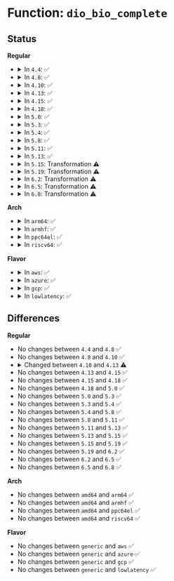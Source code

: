 # Function: <code>dio_bio_complete</code>

## Status
<b>Regular</b>
<ul>
<li>
<details>
<summary>In <code>4.4</code>: ✅</summary>

```c
int dio_bio_complete(struct dio *dio, struct bio *bio);
```

**Collision:** Unique Static

**Inline:** No

**Transformation:** False

**Instances:**

```
In fs/direct-io.c (ffffffff81249840)
Location: fs/direct-io.c:465
Inline: False
Direct callers:
  - fs/direct-io.c:dio_bio_end_aio
  - fs/direct-io.c:do_blockdev_direct_IO
  - fs/direct-io.c:do_blockdev_direct_IO
  - fs/direct-io.c:do_blockdev_direct_IO
  - fs/direct-io.c:do_blockdev_direct_IO
  - fs/direct-io.c:do_blockdev_direct_IO
  - fs/direct-io.c:do_blockdev_direct_IO
  - fs/direct-io.c:do_blockdev_direct_IO
  - fs/direct-io.c:do_blockdev_direct_IO
  - fs/direct-io.c:do_blockdev_direct_IO
  - fs/direct-io.c:do_blockdev_direct_IO
  - fs/direct-io.c:do_blockdev_direct_IO
  - fs/direct-io.c:do_blockdev_direct_IO
  - fs/direct-io.c:do_blockdev_direct_IO
```
**Symbols:**

```
ffffffff81249840-ffffffff812498f8: dio_bio_complete (STB_LOCAL)
```
</details>
</li>
<li>
<details>
<summary>In <code>4.8</code>: ✅</summary>

```c
int dio_bio_complete(struct dio *dio, struct bio *bio);
```

**Collision:** Unique Static

**Inline:** No

**Transformation:** False

**Instances:**

```
In fs/direct-io.c (ffffffff812724c0)
Location: fs/direct-io.c:474
Inline: False
Direct callers:
  - fs/direct-io.c:do_blockdev_direct_IO
  - fs/direct-io.c:do_blockdev_direct_IO
  - fs/direct-io.c:do_blockdev_direct_IO
  - fs/direct-io.c:do_blockdev_direct_IO
  - fs/direct-io.c:do_blockdev_direct_IO
  - fs/direct-io.c:do_blockdev_direct_IO
  - fs/direct-io.c:do_blockdev_direct_IO
  - fs/direct-io.c:do_blockdev_direct_IO
  - fs/direct-io.c:do_blockdev_direct_IO
  - fs/direct-io.c:dio_bio_end_aio
```
**Symbols:**

```
ffffffff812724c0-ffffffff812725c0: dio_bio_complete (STB_LOCAL)
```
</details>
</li>
<li>
<details>
<summary>In <code>4.10</code>: ✅</summary>

```c
int dio_bio_complete(struct dio *dio, struct bio *bio);
```

**Collision:** Unique Static

**Inline:** No

**Transformation:** False

**Instances:**

```
In fs/direct-io.c (ffffffff81285fe0)
Location: fs/direct-io.c:477
Inline: False
Direct callers:
  - fs/direct-io.c:do_blockdev_direct_IO
  - fs/direct-io.c:do_blockdev_direct_IO
  - fs/direct-io.c:do_blockdev_direct_IO
  - fs/direct-io.c:do_blockdev_direct_IO
  - fs/direct-io.c:do_blockdev_direct_IO
  - fs/direct-io.c:do_blockdev_direct_IO
  - fs/direct-io.c:do_blockdev_direct_IO
  - fs/direct-io.c:do_blockdev_direct_IO
  - fs/direct-io.c:do_blockdev_direct_IO
  - fs/direct-io.c:do_blockdev_direct_IO
  - fs/direct-io.c:do_blockdev_direct_IO
  - fs/direct-io.c:dio_bio_end_aio
```
**Symbols:**

```
ffffffff81285fe0-ffffffff812860e0: dio_bio_complete (STB_LOCAL)
```
</details>
</li>
<li>
<details>
<summary>In <code>4.13</code>: ✅</summary>

```c
blk_status_t dio_bio_complete(struct dio *dio, struct bio *bio);
```

**Collision:** Unique Static

**Inline:** No

**Transformation:** False

**Instances:**

```
In fs/direct-io.c (ffffffff81293640)
Location: fs/direct-io.c:478
Inline: False
Direct callers:
  - fs/direct-io.c:do_blockdev_direct_IO
  - fs/direct-io.c:do_blockdev_direct_IO
  - fs/direct-io.c:do_blockdev_direct_IO
  - fs/direct-io.c:do_blockdev_direct_IO
  - fs/direct-io.c:do_blockdev_direct_IO
  - fs/direct-io.c:do_blockdev_direct_IO
  - fs/direct-io.c:do_blockdev_direct_IO
  - fs/direct-io.c:do_blockdev_direct_IO
  - fs/direct-io.c:do_blockdev_direct_IO
  - fs/direct-io.c:dio_bio_end_aio
```
**Symbols:**

```
ffffffff81293640-ffffffff81293737: dio_bio_complete (STB_LOCAL)
```
</details>
</li>
<li>
<details>
<summary>In <code>4.15</code>: ✅</summary>

```c
blk_status_t dio_bio_complete(struct dio *dio, struct bio *bio);
```

**Collision:** Unique Static

**Inline:** No

**Transformation:** False

**Instances:**

```
In fs/direct-io.c (ffffffff812b6510)
Location: fs/direct-io.c:517
Inline: False
Direct callers:
  - fs/direct-io.c:do_blockdev_direct_IO
  - fs/direct-io.c:do_blockdev_direct_IO
  - fs/direct-io.c:do_blockdev_direct_IO
  - fs/direct-io.c:do_blockdev_direct_IO
  - fs/direct-io.c:do_blockdev_direct_IO
  - fs/direct-io.c:do_blockdev_direct_IO
  - fs/direct-io.c:do_blockdev_direct_IO
  - fs/direct-io.c:do_blockdev_direct_IO
  - fs/direct-io.c:do_blockdev_direct_IO
  - fs/direct-io.c:dio_bio_end_aio
```
**Symbols:**

```
ffffffff812b6510-ffffffff812b663f: dio_bio_complete (STB_LOCAL)
```
</details>
</li>
<li>
<details>
<summary>In <code>4.18</code>: ✅</summary>

```c
blk_status_t dio_bio_complete(struct dio *dio, struct bio *bio);
```

**Collision:** Unique Static

**Inline:** No

**Transformation:** False

**Instances:**

```
In fs/direct-io.c (ffffffff812de090)
Location: fs/direct-io.c:538
Inline: False
Direct callers:
  - fs/direct-io.c:do_blockdev_direct_IO
  - fs/direct-io.c:do_blockdev_direct_IO
  - fs/direct-io.c:do_blockdev_direct_IO
  - fs/direct-io.c:do_blockdev_direct_IO
  - fs/direct-io.c:do_blockdev_direct_IO
  - fs/direct-io.c:do_blockdev_direct_IO
  - fs/direct-io.c:do_blockdev_direct_IO
  - fs/direct-io.c:do_blockdev_direct_IO
  - fs/direct-io.c:do_blockdev_direct_IO
  - fs/direct-io.c:dio_bio_end_aio
```
**Symbols:**

```
ffffffff812de090-ffffffff812de1cc: dio_bio_complete (STB_LOCAL)
```
</details>
</li>
<li>
<details>
<summary>In <code>5.0</code>: ✅</summary>

```c
blk_status_t dio_bio_complete(struct dio *dio, struct bio *bio);
```

**Collision:** Unique Static

**Inline:** No

**Transformation:** False

**Instances:**

```
In fs/direct-io.c (ffffffff812f3730)
Location: fs/direct-io.c:538
Inline: False
Direct callers:
  - fs/direct-io.c:do_blockdev_direct_IO
  - fs/direct-io.c:do_blockdev_direct_IO
  - fs/direct-io.c:do_blockdev_direct_IO
  - fs/direct-io.c:do_blockdev_direct_IO
  - fs/direct-io.c:do_blockdev_direct_IO
  - fs/direct-io.c:do_blockdev_direct_IO
  - fs/direct-io.c:do_blockdev_direct_IO
  - fs/direct-io.c:do_blockdev_direct_IO
  - fs/direct-io.c:do_blockdev_direct_IO
  - fs/direct-io.c:dio_bio_end_aio
```
**Symbols:**

```
ffffffff812f3730-ffffffff812f386e: dio_bio_complete (STB_LOCAL)
```
</details>
</li>
<li>
<details>
<summary>In <code>5.3</code>: ✅</summary>

```c
blk_status_t dio_bio_complete(struct dio *dio, struct bio *bio);
```

**Collision:** Unique Static

**Inline:** No

**Transformation:** False

**Instances:**

```
In fs/direct-io.c (ffffffff81315070)
Location: fs/direct-io.c:539
Inline: False
Direct callers:
  - fs/direct-io.c:do_blockdev_direct_IO
  - fs/direct-io.c:dio_bio_end_aio
```
**Symbols:**

```
ffffffff81315070-ffffffff81315102: dio_bio_complete (STB_LOCAL)
```
</details>
</li>
<li>
<details>
<summary>In <code>5.4</code>: ✅</summary>

```c
blk_status_t dio_bio_complete(struct dio *dio, struct bio *bio);
```

**Collision:** Unique Static

**Inline:** No

**Transformation:** False

**Instances:**

```
In fs/direct-io.c (ffffffff81327ef0)
Location: fs/direct-io.c:538
Inline: False
Direct callers:
  - fs/direct-io.c:do_blockdev_direct_IO
  - fs/direct-io.c:dio_bio_end_aio
```
**Symbols:**

```
ffffffff81327ef0-ffffffff81327f82: dio_bio_complete (STB_LOCAL)
```
</details>
</li>
<li>
<details>
<summary>In <code>5.8</code>: ✅</summary>

```c
blk_status_t dio_bio_complete(struct dio *dio, struct bio *bio);
```

**Collision:** Unique Static

**Inline:** No

**Transformation:** False

**Instances:**

```
In fs/direct-io.c (ffffffff81361c70)
Location: fs/direct-io.c:519
Inline: False
Direct callers:
  - fs/direct-io.c:do_blockdev_direct_IO
  - fs/direct-io.c:dio_bio_end_aio
```
**Symbols:**

```
ffffffff81361c70-ffffffff81361d02: dio_bio_complete (STB_LOCAL)
```
</details>
</li>
<li>
<details>
<summary>In <code>5.11</code>: ✅</summary>

```c
blk_status_t dio_bio_complete(struct dio *dio, struct bio *bio);
```

**Collision:** Unique Static

**Inline:** No

**Transformation:** False

**Instances:**

```
In fs/direct-io.c (ffffffff8136ee20)
Location: fs/direct-io.c:500
Inline: False
Direct callers:
  - fs/direct-io.c:do_blockdev_direct_IO
  - fs/direct-io.c:dio_bio_end_aio
```
**Symbols:**

```
ffffffff8136ee20-ffffffff8136eeb2: dio_bio_complete (STB_LOCAL)
```
</details>
</li>
<li>
<details>
<summary>In <code>5.13</code>: ✅</summary>

```c
blk_status_t dio_bio_complete(struct dio *dio, struct bio *bio);
```

**Collision:** Unique Static

**Inline:** No

**Transformation:** False

**Instances:**

```
In fs/direct-io.c (ffffffff81375790)
Location: fs/direct-io.c:502
Inline: False
Direct callers:
  - fs/direct-io.c:do_blockdev_direct_IO
  - fs/direct-io.c:dio_bio_end_aio
```
**Symbols:**

```
ffffffff81375790-ffffffff81375822: dio_bio_complete (STB_LOCAL)
```
</details>
</li>
<li>
<details>
<summary>In <code>5.15</code>: Transformation ⚠️</summary>

```c
blk_status_t dio_bio_complete(struct dio *dio, struct bio *bio);
```

**Collision:** Unique Static

**Inline:** No

**Transformation:** True

**Instances:**

```
In fs/direct-io.c (0)
Location: fs/direct-io.c:502
Inline: False
Direct callers:
  - fs/direct-io.c:do_blockdev_direct_IO
  - fs/direct-io.c:dio_bio_end_aio
```
**Symbols:**

```
ffffffff813c1e80-ffffffff813c1f2c: dio_bio_complete (STB_LOCAL)
ffffffff81cc4902-ffffffff81cc4917: dio_bio_complete.cold (STB_LOCAL)
```
</details>
</li>
<li>
<details>
<summary>In <code>5.19</code>: Transformation ⚠️</summary>

```c
blk_status_t dio_bio_complete(struct dio *dio, struct bio *bio);
```

**Collision:** Unique Static

**Inline:** No

**Transformation:** True

**Instances:**

```
In fs/direct-io.c (0)
Location: fs/direct-io.c:492
Inline: False
Direct callers:
  - fs/direct-io.c:__blockdev_direct_IO
  - fs/direct-io.c:dio_bio_end_aio
```
**Symbols:**

```
ffffffff81448d00-ffffffff81448dfb: dio_bio_complete (STB_LOCAL)
ffffffff81e7730b-ffffffff81e77320: dio_bio_complete.cold (STB_LOCAL)
```
</details>
</li>
<li>
<details>
<summary>In <code>6.2</code>: Transformation ⚠️</summary>

```c
blk_status_t dio_bio_complete(struct dio *dio, struct bio *bio);
```

**Collision:** Unique Static

**Inline:** No

**Transformation:** True

**Instances:**

```
In fs/direct-io.c (0)
Location: fs/direct-io.c:492
Inline: False
Direct callers:
  - fs/direct-io.c:__blockdev_direct_IO
  - fs/direct-io.c:dio_bio_end_aio
```
**Symbols:**

```
ffffffff814d7130-ffffffff814d7226: dio_bio_complete (STB_LOCAL)
ffffffff82069309-ffffffff8206931e: dio_bio_complete.cold (STB_LOCAL)
```
</details>
</li>
<li>
<details>
<summary>In <code>6.5</code>: Transformation ⚠️</summary>

```c
blk_status_t dio_bio_complete(struct dio *dio, struct bio *bio);
```

**Collision:** Unique Static

**Inline:** No

**Transformation:** True

**Instances:**

```
In fs/direct-io.c (0)
Location: fs/direct-io.c:498
Inline: False
Direct callers:
  - fs/direct-io.c:__blockdev_direct_IO
  - fs/direct-io.c:dio_send_cur_page
  - fs/direct-io.c:dio_send_cur_page
  - fs/direct-io.c:dio_bio_end_aio
```
**Symbols:**

```
ffffffff81510160-ffffffff81510255: dio_bio_complete (STB_LOCAL)
ffffffff820e9396-ffffffff820e93ab: dio_bio_complete.cold (STB_LOCAL)
```
</details>
</li>
<li>
<details>
<summary>In <code>6.8</code>: Transformation ⚠️</summary>

```c
blk_status_t dio_bio_complete(struct dio *dio, struct bio *bio);
```

**Collision:** Unique Static

**Inline:** No

**Transformation:** True

**Instances:**

```
In fs/direct-io.c (0)
Location: fs/direct-io.c:498
Inline: False
Direct callers:
  - fs/direct-io.c:__blockdev_direct_IO
  - fs/direct-io.c:dio_send_cur_page
  - fs/direct-io.c:dio_send_cur_page
  - fs/direct-io.c:dio_bio_end_aio
```
**Symbols:**

```
ffffffff81544610-ffffffff81544705: dio_bio_complete (STB_LOCAL)
ffffffff821c5f09-ffffffff821c5f1e: dio_bio_complete.cold (STB_LOCAL)
```
</details>
</li>
</ul>
<b>Arch</b>
<ul>
<li>
<details>
<summary>In <code>arm64</code>: ✅</summary>

```c
blk_status_t dio_bio_complete(struct dio *dio, struct bio *bio);
```

**Collision:** Unique Static

**Inline:** No

**Transformation:** False

**Instances:**

```
In fs/direct-io.c (ffff8000103e3100)
Location: fs/direct-io.c:538
Inline: False
Direct callers:
  - fs/direct-io.c:do_blockdev_direct_IO
  - fs/direct-io.c:dio_bio_end_aio
```
**Symbols:**

```
ffff8000103e3100-ffff8000103e31b4: dio_bio_complete (STB_LOCAL)
```
</details>
</li>
<li>
<details>
<summary>In <code>armhf</code>: ✅</summary>

```c
blk_status_t dio_bio_complete(struct dio *dio, struct bio *bio);
```

**Collision:** Unique Static

**Inline:** No

**Transformation:** False

**Instances:**

```
In fs/direct-io.c (c05baff8)
Location: fs/direct-io.c:538
Inline: False
Direct callers:
  - fs/direct-io.c:do_blockdev_direct_IO
  - fs/direct-io.c:dio_bio_end_aio
```
**Symbols:**

```
c05baff8-c05bb0b4: dio_bio_complete (STB_LOCAL)
```
</details>
</li>
<li>
<details>
<summary>In <code>ppc64el</code>: ✅</summary>

```c
blk_status_t dio_bio_complete(struct dio *dio, struct bio *bio);
```

**Collision:** Unique Static

**Inline:** No

**Transformation:** False

**Instances:**

```
In fs/direct-io.c (c0000000004e8ec0)
Location: fs/direct-io.c:538
Inline: False
Direct callers:
  - fs/direct-io.c:do_blockdev_direct_IO
  - fs/direct-io.c:dio_bio_end_aio
```
**Symbols:**

```
c0000000004e8ec0-c0000000004e8fd8: dio_bio_complete (STB_LOCAL)
```
</details>
</li>
<li>
<details>
<summary>In <code>riscv64</code>: ✅</summary>

```c
blk_status_t dio_bio_complete(struct dio *dio, struct bio *bio);
```

**Collision:** Unique Static

**Inline:** No

**Transformation:** False

**Instances:**

```
In fs/direct-io.c (ffffffe00029934c)
Location: fs/direct-io.c:538
Inline: False
Direct callers:
  - fs/direct-io.c:do_blockdev_direct_IO
  - fs/direct-io.c:dio_bio_end_aio
```
**Symbols:**

```
ffffffe00029934c-ffffffe0002993e2: dio_bio_complete (STB_LOCAL)
```
</details>
</li>
</ul>
<b>Flavor</b>
<ul>
<li>
<details>
<summary>In <code>aws</code>: ✅</summary>

```c
blk_status_t dio_bio_complete(struct dio *dio, struct bio *bio);
```

**Collision:** Unique Static

**Inline:** No

**Transformation:** False

**Instances:**

```
In fs/direct-io.c (ffffffff813204d0)
Location: fs/direct-io.c:538
Inline: False
Direct callers:
  - fs/direct-io.c:do_blockdev_direct_IO
  - fs/direct-io.c:dio_bio_end_aio
```
**Symbols:**

```
ffffffff813204d0-ffffffff81320562: dio_bio_complete (STB_LOCAL)
```
</details>
</li>
<li>
<details>
<summary>In <code>azure</code>: ✅</summary>

```c
blk_status_t dio_bio_complete(struct dio *dio, struct bio *bio);
```

**Collision:** Unique Static

**Inline:** No

**Transformation:** False

**Instances:**

```
In fs/direct-io.c (ffffffff81311070)
Location: fs/direct-io.c:538
Inline: False
Direct callers:
  - fs/direct-io.c:do_blockdev_direct_IO
  - fs/direct-io.c:dio_bio_end_aio
```
**Symbols:**

```
ffffffff81311070-ffffffff81311102: dio_bio_complete (STB_LOCAL)
```
</details>
</li>
<li>
<details>
<summary>In <code>gcp</code>: ✅</summary>

```c
blk_status_t dio_bio_complete(struct dio *dio, struct bio *bio);
```

**Collision:** Unique Static

**Inline:** No

**Transformation:** False

**Instances:**

```
In fs/direct-io.c (ffffffff8131dfa0)
Location: fs/direct-io.c:538
Inline: False
Direct callers:
  - fs/direct-io.c:do_blockdev_direct_IO
  - fs/direct-io.c:dio_bio_end_aio
```
**Symbols:**

```
ffffffff8131dfa0-ffffffff8131e032: dio_bio_complete (STB_LOCAL)
```
</details>
</li>
<li>
<details>
<summary>In <code>lowlatency</code>: ✅</summary>

```c
blk_status_t dio_bio_complete(struct dio *dio, struct bio *bio);
```

**Collision:** Unique Static

**Inline:** No

**Transformation:** False

**Instances:**

```
In fs/direct-io.c (ffffffff8132fca0)
Location: fs/direct-io.c:538
Inline: False
Direct callers:
  - fs/direct-io.c:do_blockdev_direct_IO
  - fs/direct-io.c:dio_bio_end_aio
```
**Symbols:**

```
ffffffff8132fca0-ffffffff8132fd32: dio_bio_complete (STB_LOCAL)
```
</details>
</li>
</ul>

## Differences
<b>Regular</b>
<ul>
<li>
No changes between <code>4.4</code> and <code>4.8</code> ✅
</li>
<li>
No changes between <code>4.8</code> and <code>4.10</code> ✅
</li>
<li>
<details>
<summary>Changed between <code>4.10</code> and <code>4.13</code> ⚠️</summary>
<ul>
<li>
<b>Return type changed. </b>
<code>int</code> ➡️ <code>blk_status_t</code>
</li>
</ul>
</details>
</li>
<li>
No changes between <code>4.13</code> and <code>4.15</code> ✅
</li>
<li>
No changes between <code>4.15</code> and <code>4.18</code> ✅
</li>
<li>
No changes between <code>4.18</code> and <code>5.0</code> ✅
</li>
<li>
No changes between <code>5.0</code> and <code>5.3</code> ✅
</li>
<li>
No changes between <code>5.3</code> and <code>5.4</code> ✅
</li>
<li>
No changes between <code>5.4</code> and <code>5.8</code> ✅
</li>
<li>
No changes between <code>5.8</code> and <code>5.11</code> ✅
</li>
<li>
No changes between <code>5.11</code> and <code>5.13</code> ✅
</li>
<li>
No changes between <code>5.13</code> and <code>5.15</code> ✅
</li>
<li>
No changes between <code>5.15</code> and <code>5.19</code> ✅
</li>
<li>
No changes between <code>5.19</code> and <code>6.2</code> ✅
</li>
<li>
No changes between <code>6.2</code> and <code>6.5</code> ✅
</li>
<li>
No changes between <code>6.5</code> and <code>6.8</code> ✅
</li>
</ul>
<b>Arch</b>
<ul>
<li>
No changes between <code>amd64</code> and <code>arm64</code> ✅
</li>
<li>
No changes between <code>amd64</code> and <code>armhf</code> ✅
</li>
<li>
No changes between <code>amd64</code> and <code>ppc64el</code> ✅
</li>
<li>
No changes between <code>amd64</code> and <code>riscv64</code> ✅
</li>
</ul>
<b>Flavor</b>
<ul>
<li>
No changes between <code>generic</code> and <code>aws</code> ✅
</li>
<li>
No changes between <code>generic</code> and <code>azure</code> ✅
</li>
<li>
No changes between <code>generic</code> and <code>gcp</code> ✅
</li>
<li>
No changes between <code>generic</code> and <code>lowlatency</code> ✅
</li>
</ul>
